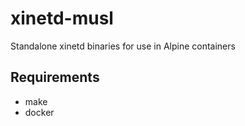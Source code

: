 # xinetd-musl
Standalone xinetd binaries for use in Alpine containers

## Requirements
- make
- docker
